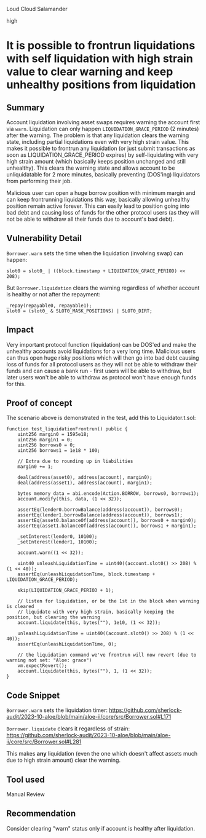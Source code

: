 Loud Cloud Salamander

high

# It is possible to frontrun liquidations with self liquidation with high strain value to clear warning and keep unhealthy positions from liquidation
## Summary

Account liquidation involving asset swaps requires warning the account first via `warn`. Liquidation can only happen `LIQUIDATION_GRACE_PERIOD` (2 minutes) after the warning. The problem is that any liquidation clears the warning state, including partial liquidations even with very high strain value. This makes it possible to frontrun any liquidation (or just submit transactions as soon as LIQUIDATION_GRACE_PERIOD expires) by self-liquidating with very high strain amount (which basically keeps position unchanged and still unhealthy). This clears the warning state and allows account to be unliquidatable for 2 more minutes, basically preventing (DOS'ing) liquidators from performing their job.

Malicious user can open a huge borrow position with minimum margin and can keep frontrunning liquidations this way, basically allowing unhealthy position remain active forever. This can easily lead to position going into bad debt and causing loss of funds for the other protocol users (as they will not be able to withdraw all their funds due to account's bad debt).

## Vulnerability Detail

`Borrower.warn` sets the time when the liquidation (involving swap) can happen:
```solidity
slot0 = slot0_ | ((block.timestamp + LIQUIDATION_GRACE_PERIOD) << 208);
```

But `Borrower.liquidation` clears the warning regardless of whether account is healthy or not after the repayment:
```solidity
_repay(repayable0, repayable1);
slot0 = (slot0_ & SLOT0_MASK_POSITIONS) | SLOT0_DIRT;
```

## Impact

Very important protocol function (liquidation) can be DOS'ed and make the unhealthy accounts avoid liquidations for a very long time. Malicious users can thus open huge risky positions which will then go into bad debt causing loss of funds for all protocol users as they will not be able to withdraw their funds and can cause a bank run - first users will be able to withdraw, but later users won't be able to withdraw as protocol won't have enough funds for this.

## Proof of concept

The scenario above is demonstrated in the test, add this to Liquidator.t.sol:
```solidity
function test_liquidationFrontrun() public {
    uint256 margin0 = 1595e18;
    uint256 margin1 = 0;
    uint256 borrows0 = 0;
    uint256 borrows1 = 1e18 * 100;

    // Extra due to rounding up in liabilities
    margin0 += 1;

    deal(address(asset0), address(account), margin0);
    deal(address(asset1), address(account), margin1);

    bytes memory data = abi.encode(Action.BORROW, borrows0, borrows1);
    account.modify(this, data, (1 << 32));

    assertEq(lender0.borrowBalance(address(account)), borrows0);
    assertEq(lender1.borrowBalance(address(account)), borrows1);
    assertEq(asset0.balanceOf(address(account)), borrows0 + margin0);
    assertEq(asset1.balanceOf(address(account)), borrows1 + margin1);

    _setInterest(lender0, 10100);
    _setInterest(lender1, 10100);

    account.warn((1 << 32));

    uint40 unleashLiquidationTime = uint40((account.slot0() >> 208) % (1 << 40));
    assertEq(unleashLiquidationTime, block.timestamp + LIQUIDATION_GRACE_PERIOD);

    skip(LIQUIDATION_GRACE_PERIOD + 1);

    // listen for liquidation, or be the 1st in the block when warning is cleared
    // liquidate with very high strain, basically keeping the position, but clearing the warning
    account.liquidate(this, bytes(""), 1e10, (1 << 32));

    unleashLiquidationTime = uint40((account.slot0() >> 208) % (1 << 40));
    assertEq(unleashLiquidationTime, 0);

    // the liquidation command we've frontrun will now revert (due to warning not set: "Aloe: grace")
    vm.expectRevert();
    account.liquidate(this, bytes(""), 1, (1 << 32));
}
```

## Code Snippet

`Borrower.warn` sets the liquidation timer:
https://github.com/sherlock-audit/2023-10-aloe/blob/main/aloe-ii/core/src/Borrower.sol#L171

`Borrower.liquidate` clears it regardless of strain:
https://github.com/sherlock-audit/2023-10-aloe/blob/main/aloe-ii/core/src/Borrower.sol#L281

This makes **any** liquidation (even the one which doesn't affect assets much due to high strain amount) clear the warning.

## Tool used

Manual Review

## Recommendation

Consider clearing "warn" status only if account is healthy after liquidation.